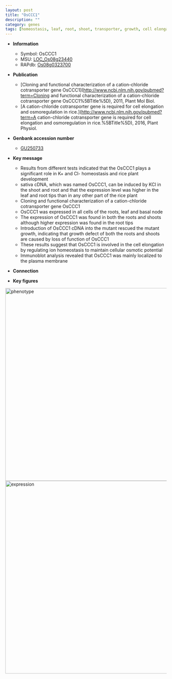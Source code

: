 ```yaml
---
layout: post
title: "OsCCC1"
description: ""
category: genes
tags: [homeostasis, leaf, root, shoot, transporter, growth, cell elongation, plasma membrane, node]
---
```


* **Information**  
    + Symbol: OsCCC1  
    + MSU: [LOC_Os08g23440](http://rice.plantbiology.msu.edu/cgi-bin/ORF_infopage.cgi?orf=LOC_Os08g23440)  
    + RAPdb: [Os08g0323700](http://rapdb.dna.affrc.go.jp/viewer/gbrowse_details/irgsp1?name=Os08g0323700)  

* **Publication**  
    + [Cloning and functional characterization of a cation-chloride cotransporter gene OsCCC1](http://www.ncbi.nlm.nih.gov/pubmed?term=Cloning and functional characterization of a cation-chloride cotransporter gene OsCCC1%5BTitle%5D), 2011, Plant Mol Biol.
    + [A cation-chloride cotransporter gene is required for cell elongation and osmoregulation in rice.](http://www.ncbi.nlm.nih.gov/pubmed?term=A cation-chloride cotransporter gene is required for cell elongation and osmoregulation in rice.%5BTitle%5D), 2016, Plant Physiol.

* **Genbank accession number**  
    + [GU250733](http://www.ncbi.nlm.nih.gov/nuccore/GU250733)

* **Key message**  
    + Results from different tests indicated that the OsCCC1 plays a significant role in K+ and Cl- homeostasis and rice plant development
    + sativa cDNA, which was named OsCCC1, can be induced by KCl in the shoot and root and that the expression level was higher in the leaf and root tips than in any other part of the rice plant
    + Cloning and functional characterization of a cation-chloride cotransporter gene OsCCC1
    + OsCCC1 was expressed in all cells of the roots, leaf and basal node
    + The expression of OsCCC1 was found in both the roots and shoots although higher expression was found in the root tips
    + Introduction of OsCCC1 cDNA into the mutant rescued the mutant growth, indicating that growth defect of both the roots and shoots are caused by loss of function of OsCCC1
    + These results suggest that OsCCC1 is involved in the cell elongation by regulating ion homeostasis to maintain cellular osmotic potential
    + Immunoblot analysis revealed that OsCCC1 was mainly localized to the plasma membrane

* **Connection**  

* **Key figures**  
<img src="https://funricegenes.github.io/images/OsCCC1.pheno.png" alt="phenotype"  style="width: 600px;"/>

<img src="https://funricegenes.github.io/images/OsCCC1.exp.png" alt="expression"  style="width: 600px;"/>


